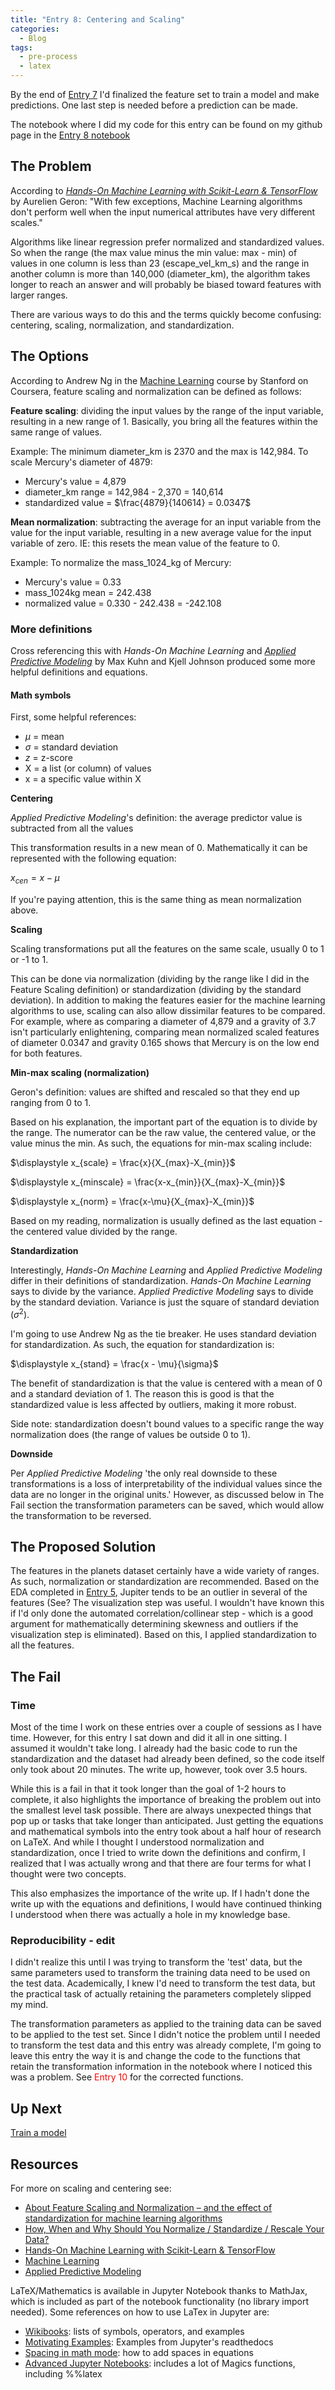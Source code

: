 ```yaml
---
title: "Entry 8: Centering and Scaling"
categories:
  - Blog
tags:
  - pre-process
  - latex
---
```


By the end of [Entry 7](https://julielinx.github.io/blog/07_collinearity/) I'd finalized the feature set to train a model and make predictions. One last step is needed before a prediction can be made.

The notebook where I did my code for this entry can be found on my github page in the [Entry 8 notebook](https://github.com/julielinx/datascience_diaries/blob/master/01_ml_process/08_nb_center_scale.ipynb)

## The Problem

According to *[Hands-On Machine Learning with Scikit-Learn & TensorFlow](https://www.amazon.com/Hands-Machine-Learning-Scikit-Learn-TensorFlow/dp/1491962291)* by Aurelien Geron: "With few exceptions, Machine Learning algorithms don't perform well when the input numerical attributes have very different scales."

Algorithms like linear regression prefer normalized and standardized values. So when the range (the max value minus the min value: max - min) of values in one column is less than 23 (escape_vel_km_s) and the range in another column is more than 140,000 (diameter_km), the algorithm takes longer to reach an answer and will probably be biased toward features with larger ranges.

There are various ways to do this and the terms quickly become confusing: centering, scaling, normalization, and standardization.

## The Options

According to Andrew Ng in the [Machine Learning](https://www.coursera.org/learn/machine-learning/) course by Stanford on Coursera, feature scaling and normalization can be defined as follows:

**Feature scaling**: dividing the input values by the range of the input variable, resulting in a new range of 1. Basically, you bring all the features within the same range of values.

Example: The minimum diameter_km is 2370 and the max is 142,984. To scale Mercury's diameter of 4879:
- Mercury's value = 4,879
- diameter_km range = 142,984 - 2,370 = 140,614
- standardized value = $\frac{4879}{140614} = 0.0347$

**Mean normalization**: subtracting the average for an input variable from the value for the input variable, resulting in a new average value for the input variable of zero. IE: this resets the mean value of the feature to 0.

Example: To normalize the mass_1024_kg of Mercury:
- Mercury's value = 0.33
- mass_1024kg mean = 242.438
- normalized value = 0.330 - 242.438 = -242.108

### More definitions

Cross referencing this with *Hands-On Machine Learning* and *[Applied Predictive Modeling](https://www.amazon.com/Applied-Predictive-Modeling-Max-Kuhn/dp/1461468485)* by Max Kuhn and Kjell Johnson produced some more helpful definitions and equations.

#### Math symbols

First, some helpful references:

- $\mu$ = mean
- $\sigma$ = standard deviation
- *z* = z-score
- X = a list (or column) of values
- x = a specific value within X

**Centering**

*Applied Predictive Modeling*'s definition: the average predictor value is subtracted from all the values

This transformation results in a new mean of 0. Mathematically it can be represented with the following equation:

$x_{cen} = x - \mu$

If you're paying attention, this is the same thing as mean normalization above.

**Scaling**

Scaling transformations put all the features on the same scale, usually 0 to 1 or -1 to 1.

This can be done via normalization (dividing by the range like I did in the Feature Scaling definition) or standardization (dividing by the standard deviation). In addition to making the features easier for the machine learning algorithms to use, scaling can also allow dissimilar features to be compared. For example, where as comparing a diameter of 4,879 and a gravity of 3.7 isn't particularly enlightening, comparing mean normalized scaled features of diameter 0.0347 and gravity 0.165 shows that Mercury is on the low end for both features.

**Min-max scaling (normalization)**

Geron's definition: values are shifted and rescaled so that they end up ranging from 0 to 1.

Based on his explanation, the important part of the equation is to divide by the range. The numerator can be the raw value, the centered value, or the value minus the min. As such, the equations for min-max scaling include:

$\displaystyle x_{scale} = \frac{x}{X_{max}-X_{min}}$

$\displaystyle x_{minscale} = \frac{x-x_{min}}{X_{max}-X_{min}}$

$\displaystyle x_{norm} = \frac{x-\mu}{X_{max}-X_{min}}$

Based on my reading, normalization is usually defined as the last equation - the centered value divided by the range.

**Standardization**

Interestingly, *Hands-On Machine Learning* and *Applied Predictive Modeling* differ in their definitions of standardization. *Hands-On Machine Learning* says to divide by the variance. *Applied Predictive Modeling* says to divide by the standard deviation. Variance is just the square of standard deviation ($\sigma^2$).

I'm going to use Andrew Ng as the tie breaker. He uses standard deviation for standardization. As such, the equation for standardization is:

$\displaystyle x_{stand} = \frac{x - \mu}{\sigma}$

The benefit of standardization is that the value is centered with a mean of 0 and a standard deviation of 1. The reason this is good is that the standardized value is less affected by outliers, making it more robust.

Side note: standardization doesn't bound values to a specific range the way normalization does (the range of values be outside 0 to 1).

**Downside**

Per *Applied Predictive Modeling* 'the only real downside to these transformations is a loss of interpretability of the individual values since the data are no longer in the original units.' However, as discussed below in The Fail section the transformation parameters can be saved, which would allow the transformation to be reversed.

## The Proposed Solution

The features in the planets dataset certainly have a wide variety of ranges. As such, normalization or standardization are recommended. Based on the EDA completed in [Entry 5](https://julielinx.github.io/blog/05_EDA/), Jupiter tends to be an outlier in several of the features (See? The visualization step was useful. I wouldn't have known this if I'd only done the automated correlation/collinear step - which is a good argument for mathematically determining skewness and outliers if the visualization step is eliminated). Based on this, I applied standardization to all the features.

## The Fail

### Time

Most of the time I work on these entries over a couple of sessions as I have time. However, for this entry I sat down and did it all in one sitting. I assumed it wouldn't take long. I already had the basic code to run the standardization and the dataset had already been defined, so the code itself only took about 20 minutes. The write up, however, took over 3.5 hours.

While this is a fail in that it took longer than the goal of 1-2 hours to complete, it also highlights the importance of breaking the problem out into the smallest level task possible. There are always unexpected things that pop up or tasks that take longer than anticipated. Just getting the equations and mathematical symbols into the entry took about a half hour of research on LaTeX. And while I thought I understood normalization and standardization, once I tried to write down the definitions and confirm, I realized that I was actually wrong and that there are four terms for what I thought were two concepts.

This also emphasizes the importance of the write up. If I hadn't done the write up with the equations and definitions, I would have continued thinking I understood when there was actually a hole in my knowledge base.

### Reproducibility - edit

I didn't realize this until I was trying to transform the 'test' data, but the same parameters used to transform the training data need to be used on the test data. Academically, I knew I'd need to transform the test data, but the practical task of actually retaining the parameters completely slipped my mind.

The transformation parameters as applied to the training data can be saved to be applied to the test set. Since I didn't notice the problem until I needed to transform the test data and this entry was already complete, I'm going to leave this entry the way it is and change the code to the functions that retain the transformation information in the notebook where I noticed this was a problem. See <font color='red'>Entry 10</font> for the corrected functions.

## Up Next

[Train a model](https://julielinx.github.io/blog/09_train_model/)

## Resources

For more on scaling and centering see:
- [About Feature Scaling and Normalization – and the effect of standardization for machine learning algorithms](https://sebastianraschka.com/Articles/2014_about_feature_scaling.html)
- [How, When and Why Should You Normalize / Standardize / Rescale Your Data?](https://medium.com/@swethalakshmanan14/how-when-and-why-should-you-normalize-standardize-rescale-your-data-3f083def38ff)
- [Hands-On Machine Learning with Scikit-Learn & TensorFlow](https://www.amazon.com/Hands-Machine-Learning-Scikit-Learn-TensorFlow/dp/1491962291)
- [Machine Learning](https://www.coursera.org/learn/machine-learning/)
- [Applied Predictive Modeling](https://www.amazon.com/Applied-Predictive-Modeling-Max-Kuhn/dp/1461468485)

LaTeX/Mathematics is available in Jupyter Notebook thanks to MathJax, which is included as part of the notebook functionality (no library import needed). Some references on how to use LaTex in Jupyter are:

- [Wikibooks](https://en.wikibooks.org/wiki/LaTeX/Mathematics#List_of_mathematical_symbols): lists of symbols, operators, and examples
- [Motivating Examples](https://jupyter-notebook.readthedocs.io/en/stable/examples/Notebook/Typesetting%20Equations.html): Examples from Jupyter's readthedocs
- [Spacing in math mode](https://www.overleaf.com/learn/latex/Spacing_in_math_mode): how to add spaces in equations
- [Advanced Jupyter Notebooks](https://blog.dominodatalab.com/lesser-known-ways-of-using-notebooks/): includes a lot of Magics functions, including %%latex